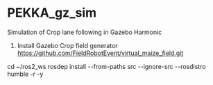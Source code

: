 # PEKKA_gz_sim
Simulation of Crop lane following in Gazebo Harmonic 

1. Install Gazebo Crop field generator
   https://github.com/FieldRobotEvent/virtual_maize_field.git

cd ~/ros2_ws
rosdep install --from-paths src --ignore-src --rosdistro humble -r -y
